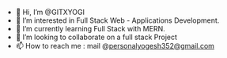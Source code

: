 - 👋 Hi, I’m @GITXYOGI
- 👀 I’m interested in Full Stack Web - Applications Development. 
- 🌱 I’m currently learning Full Stack with MERN. 
- 💞️ I’m looking to collaborate on a full stack Project 
- 📫 How to reach me : mail @personalyogesh352@gmail.com

<!---
GITXYOGI/GITXYOGI is a ✨ special ✨ repository because its `README.md` (this file) appears on your GitHub profile.
You can click the Preview link to take a look at your changes.
--->
